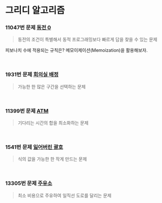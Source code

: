 # 그리디 알고리즘

### 11047번 문제 [동전 0](https://www.acmicpc.net/problem/11047)
> 동전의 조건이 특별해서 동적 프로그래밍보다 빠르게 답을 찾을 수 있는 문제

피보나치 수에 적용되는 규칙은? 메모이제이션(Memoization)을 활용해보자.

<br>

### 1931번 문제 [회의실 배정](https://www.acmicpc.net/problem/1931)
> 가능한 한 많은 구간을 선택하는 문제

<br>

### 11399번 문제 [ATM](https://www.acmicpc.net/problem/11399)
> 기다리는 시간의 합을 최소화하는 문제

<br>

### 1541번 문제 [잃어버린 괄호](https://www.acmicpc.net/problem/1541)
> 식의 값을 가능한 한 작게 만드는 문제

<br>

### 13305번 문제 [주유소](https://www.acmicpc.net/problem/13305)
> 최소 비용으로 주유하여 일직선 도로를 달리는 문제

<br>